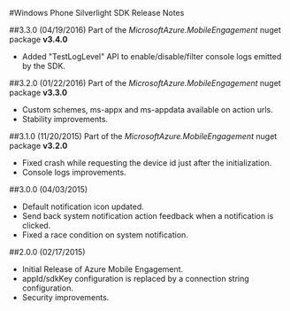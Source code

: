<properties 
	pageTitle="Windows Phone Silverlight SDK Release Notes" 
	description="Azure Mobile Engagement - Windows Phone Silverlight SDK Release Notes" 					
	services="mobile-engagement" 
	documentationCenter="mobile" 
	authors="piyushjo" 
	manager="dwrede" 
	editor="" />

<tags 
	ms.service="mobile-engagement" 
	ms.workload="mobile" 
	ms.tgt_pltfrm="mobile-windows-phone" 
	ms.devlang="na" 
	ms.topic="article" 
	ms.date="02/29/2016" 
	ms.author="piyushjo" />

#Windows Phone Silverlight SDK Release Notes


##3.3.0 (04/19/2016)
Part of the *MicrosoftAzure.MobileEngagement* nuget package **v3.4.0**

-   Added "TestLogLevel" API to enable/disable/filter console logs emitted by the SDK.

##3.2.0 (01/22/2016)
Part of the *MicrosoftAzure.MobileEngagement* nuget package **v3.3.0**

-   Custom schemes, ms-appx and ms-appdata available on action urls.
-   Stability improvements.
  
##3.1.0 (11/20/2015)
Part of the *MicrosoftAzure.MobileEngagement* nuget package **v3.2.0**

-   Fixed crash while requesting the device id just after the initialization.
-   Console logs improvements.

##3.0.0 (04/03/2015)

-   Default notification icon updated.
-   Send back system notification action feedback when a notification is clicked.
-   Fixed a race condition on system notification.

##2.0.0 (02/17/2015)

-   Initial Release of Azure Mobile Engagement.
-   appId/sdkKey configuration is replaced by a connection string configuration.
-   Security improvements.
 
